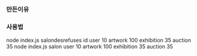 ### 만든이유

### 사용법

node index.js salondesrefuses id user 10 artwork 100 exhibition 35 auction 35
node index.js salon user 10 artwork 100 exhibition 35 auction 35
